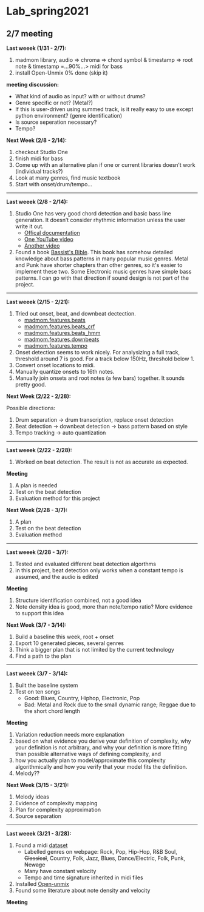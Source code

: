 # Lab_spring2021

2/7 meeting
---------------
**Last weeek (1/31 - 2/7):**
1. madmom library, audio => chroma => chord symbol & timestamp => root note & timestamp =...90%...> midi for bass
2. install Open-Unmix 0% done (skip it)

**meeting discussion:**
- What kind of audio as input? with or without drums?
- Genre specific or not? (Metal?)
- If this is user-driven using summed track, is it really easy to use except python environment? (genre identification)
- Is source seperation necessary?
- Tempo?


**Next Week (2/8 - 2/14):**
1. checkout Studio One
2. finish midi for bass
3. Come up with an alternative plan if one or current libraries doesn’t work (individual tracks?)
4. Look at many genres, find music textbook
5. Start with onset/drum/tempo...

--------------
**Last weeek (2/8 - 2/14):**
1. Studio One has very good chord detection and basic bass line generation. It doesn’t consider rhythmic information unless the user write it out.
    * [Offical documentation](https://s1manual.presonus.com/Content/Arranging_Topics/Chord%20Track.html)
    * [One YouTube video](https://www.youtube.com/watch?v=flrFapH7RnY)
    * [Another video](https://www.youtube.com/watch?v=A_3CMsyfWqo)
2. Found a book [Bassist's Bible](http://www.bassistsbible.com/). This book has somehow detailed knowledge about bass patterns in many popular music genres. Metal and Punk have shorter chapters than other genres, so it's easier to implement these two. Some Electronic music genres have simple bass patterns. I can go with that direction if sound design is not part of the project.


--------------
**Last weeek (2/15 - 2/21):**
1. Tried out onset, beat, and downbeat dectection.
    * [madmom.features.beats](https://madmom.readthedocs.io/en/latest/modules/features/beats.html)
    * [madmom.features.beats_crf](https://madmom.readthedocs.io/en/latest/modules/features/beats_crf.html)
    * [madmom.features.beats_hmm](https://madmom.readthedocs.io/en/latest/modules/features/beats_hmm.html)
    * [madmom.features.downbeats](https://madmom.readthedocs.io/en/latest/modules/features/downbeats.html)
    * [madmom.features.tempo](https://madmom.readthedocs.io/en/latest/modules/features/tempo.html)
2. Onset detection seems to work nicely. For analysizing a full track, threshold around 7 is good. For a track below 150Hz, threshold below 1.
3. Convert onset locations to midi.
4. Manually quantize onsets to 16th notes.
5. Manually join onsets and root notes (a few bars) together. It sounds pretty good.


**Next Week (2/22 - 2/28):**

Possible directions:
1. Drum separation -> drum transcription, replace onset detection
2. Beat detection -> downbeat detection -> bass pattern based on style
3. Tempo tracking -> auto quantization

--------------
**Last weeek (2/22 - 2/28):**
1. Worked on beat detection. The result is not as accurate as expected.

**Meeting**
1. A plan is needed
2. Test on the beat detection
3. Evaluation method for this project


**Next Week (2/28 - 3/7):**

1. A plan
2. Test on the beat detection
3. Evaluation method


--------------
**Last weeek (2/28 - 3/7):**
1. Tested and evaluated different beat detection algorthms
2. in this project, beat detection only works when a constant tempo is assumed, and the audio is edited

**Meeting**
1. Structure identification combined, not a good idea
2. Note density idea is good, more than note/tempo ratio? More evidence to support this idea


**Next Week (3/7 - 3/14):**
1. Build a baseline this week, root + onset
2. Export 10 generated pieces, several genres
3. Think a bigger plan that is not limited by the current technology
4. Find a path to the plan


--------------
**Last weeek (3/7 - 3/14):**
1. Built the baseline system
2. Test on ten songs
    * Good: Blues, Country, Hiphop, Electronic, Pop
    * Bad: Metal and Rock due to the small dynamic range; Reggae due to the short chord length

**Meeting**
1. Variation reduction needs more explanation
2. based on what evidence you derive your definition of complexity, why your definition is not arbitrary, and why your definition is more fitting than possible alternative ways of defining complexity, and
3. how you actually plan to model/approximate this complexity algorithmically and how you verify that your model fits the definition.
4. Melody??


**Next Week (3/15 - 3/21):**
1. Melody ideas
2. Evidence of complexity mapping
3. Plan for complexity approximation
4. Source separation


--------------
**Last weeek (3/21 - 3/28):**
1. Found a midi [dataset](freemidi.org)
    * Labelled genres on webpage: Rock, Pop, Hip-Hop, R&B Soul, ~~Classical~~, Country, Folk, Jazz, Blues, Dance/Electric, Folk, Punk, ~~Newage~~
    * Many have constant velocity
    * Tempo and time signature inherited in midi files
2. Installed [Open-unmix](https://sigsep.github.io/open-unmix/#using-the-pytorch-version)
3. Found some literature about note density and velocity


**Meeting**
